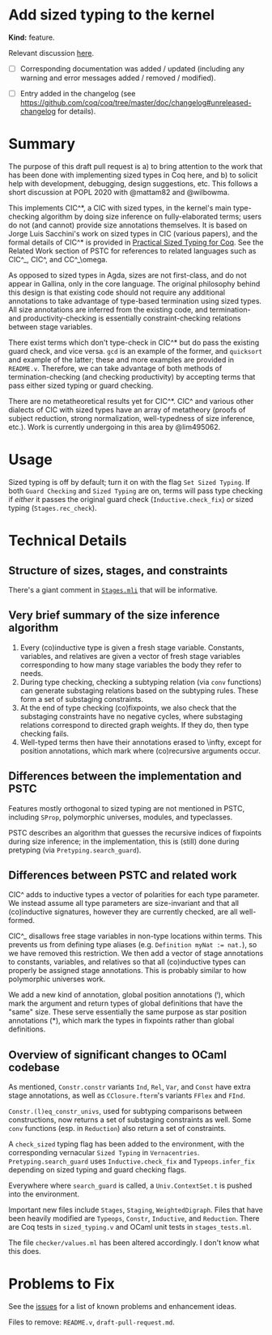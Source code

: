 # Add sized typing to the kernel


<!-- Thank you for your contribution.
     Make sure you read the contributing guide and fill this template. -->


<!-- Keep what applies -->
**Kind:** feature.


<!-- If this is a bug fix, make sure the bug was reported beforehand. -->
Relevant discussion [here](https://github.com/coq/coq/wiki/CoqTerminationDiscussion#sized).


<!-- If there is a user-visible change in coqc/coqtop/coqchk/coq_makefile behavior and testing is not prohibitively expensive: -->
<!-- (Otherwise, remove this line.) -->
<!-- [ ] Added / updated test-suite -->
<!-- If this is a feature pull request / breaks compatibility: -->
<!-- (Otherwise, remove these lines.) -->
- [ ] Corresponding documentation was added / updated (including any warning and error messages added / removed / modified).
- [ ] Entry added in the changelog (see https://github.com/coq/coq/tree/master/doc/changelog#unreleased-changelog for details).


# Summary

The purpose of this draft pull request is a) to bring attention to the work that has been done with implementing sized types in Coq here, and b) to solicit help with development, debugging, design suggestions, etc. This follows a short discussion at POPL 2020 with @mattam82 and @wilbowma.

This implements CIC^\*, a CIC with sized types, in the kernel's main type-checking algorithm by doing size inference on fully-elaborated terms; users do not (and cannot) provide size annotations themselves. It is based on Jorge Luis Sacchini's work on sized types in CIC (various papers), and the formal details of CIC^\* is provided in [Practical Sized Typing for Coq](https://arxiv.org/abs/1912.05601). See the Related Work section of PSTC for references to related languages such as CIC^\_, CIC^, and CC^\_\omega.

As opposed to sized types in Agda, sizes are not first-class, and do not appear in Gallina, only in the core language. The original philosophy behind this design is that existing code should not require any additional annotations to take advantage of type-based termination using sized types. All size annotations are inferred from the existing code, and termination- and productivity-checking is essentially constraint-checking relations between stage variables.

There exist terms which don't type-check in CIC^\* but do pass the existing guard check, and vice versa. `gcd` is an example of the former, and `quicksort` and example of the latter; these and more examples are provided in `README.v`. Therefore, we can take advantage of both methods of termination-checking (and checking productivity) by accepting terms that pass either sized typing or guard checking.

There are no metatheoretical results yet for CIC^\*. CIC^ and various other dialects of CIC with sized types have an array of metatheory (proofs of subject reduction, strong normalization, well-typedness of size inference, etc.). Work is currently undergoing in this area by @lim495062.

# Usage

Sized typing is off by default; turn it on with the flag `Set Sized Typing`. If both `Guard Checking` and `Sized Typing` are on, terms will pass type checking if *either* it passes the original guard check (`Inductive.check_fix`) *or* sized typing (`Stages.rec_check`).

# Technical Details

## Structure of sizes, stages, and constraints

There's a giant comment in [`Stages.mli`](https://github.com/ionathanch/coq/blob/dev/kernel/stages.mli) that will be informative.

## Very brief summary of the size inference algorithm

1. Every (co)inductive type is given a fresh stage variable. Constants, variables, and relatives are given a vector of fresh stage variables corresponding to how many stage variables the body they refer to needs.
2. During type checking, checking a subtyping relation (via `conv` functions) can generate substaging relations based on the subtyping rules. These form a set of substaging constraints.
3. At the end of type checking (co)fixpoints, we also check that the substaging constraints have no negative cycles, where substaging relations correspond to directed graph weights. If they do, then type checking fails.
4. Well-typed terms then have their annotations erased to \infty, except for position annotations, which mark where (co)recursive arguments occur.

## Differences between the implementation and PSTC

Features mostly orthogonal to sized typing are not mentioned in PSTC, including `SProp`, polymorphic universes, modules, and typeclasses.

PSTC describes an algorithm that guesses the recursive indices of fixpoints during size inference; in the implementation, this is (still) done during pretyping (via `Pretyping.search_guard`).

## Differences between PSTC and related work

CIC^ adds to inductive types a vector of polarities for each type parameter. We instead assume all type parameters are size-invariant and that all (co)inductive signatures, however they are currently checked, are all well-formed.

CIC^\_ disallows free stage variables in non-type locations within terms. This prevents us from defining type aliases (e.g. `Definition myNat := nat.`), so we have removed this restriction. We then add a vector of stage annotations to constants, variables, and relatives so that all (co)inductive types can properly be assigned stage annotations. This is probably similar to how polymorphic universes work.

We add a new kind of annotation, global position annotations (ⁱ), which mark the argument and return types of global definitions that have the "same" size. These serve essentially the same purpose as star position annotations (*), which mark the types in fixpoints rather than global definitions.

## Overview of significant changes to OCaml codebase

As mentioned, `Constr.constr` variants `Ind`, `Rel`, `Var`, and `Const` have extra stage annotations, as well as `CClosure.fterm`'s variants `FFlex` and `FInd`.

`Constr.(l)eq_constr_univs`, used for subtyping comparisons between constructions, now returns a set of substaging constraints as well. Some `conv` functions (esp. in `Reduction`) also return a set of constraints.

A `check_sized` typing flag has been added to the environment, with the corresponding vernacular `Sized Typing` in `Vernacentries`. `Pretyping.search_guard` uses `Inductive.check_fix` and `Typeops.infer_fix` depending on sized typing and guard checking flags.

Everywhere where `search_guard` is called, a `Univ.ContextSet.t` is pushed into the environment.

Important new files include `Stages`, `Staging`, `WeightedDigraph`. Files that have been heavily modified are `Typeops`, `Constr`, `Inductive`, and `Reduction`. There are Coq tests in `sized_typing.v` and OCaml unit tests in `stages_tests.ml`.

The file `checker/values.ml` has been altered accordingly. I don't know what this does.

# Problems to Fix

See the [issues](https://github.com/ionathanch/coq/issues) for a list of known problems and enhancement ideas.

Files to remove: `README.v`, `draft-pull-request.md`.
